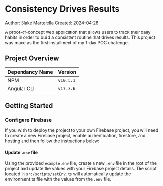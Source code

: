 # Consistency Drives Results

Author: Blake Marterella
Created: 2024-04-28

A proof-of-concept web application that allows users to track their daily habits in order to build a consistent routine that drives results. This project was made as the first installment of my 1-day POC challenge.

## Project Overview

| Dependancy Name | Version |
| -------- | -------- |
| NPM    | `v10.5.1`     |
| Angular CLI    |  `v17.3.6`    |


## Getting Started

### Configure Firebase

If you wish to deploy the project to your own Firebase project, you will need to create a new Firebase project, enable authentication, firestore, and hosting and then follow the instructions below:

#### Update `.env` file

Using the provided `example.env` file, create a new `.env` file in the root of the project and update the values with your Firebase project details. The script located in `src/scripts/setEnv.ts` will automatically update the environment.ts file with the values from the `.env` file.
